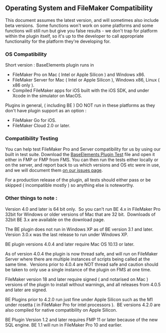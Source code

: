 ## Operating System and FileMaker Compatibility

This document assumes the latest version, and will sometimes also include beta versions.  Some functions won't work on some platforms and some functions will still run but give you false results - we don't trap for platform within the plugin itself, so it's up to the developer to call appropriate functionality for the platform they're developing for.

### OS Compatibility

Short version : BaseElements plugin runs in

- FileMaker Pro on Mac ( Intel or Apple Silicon ) and Windows x86.
- FileMaker Server for Mac ( Intel or Apple Silicon ), Windows x86, Linux ( x86 only ).
- Compiled FileMaker apps for iOS built with the iOS SDK, and under Xcode in the simulator on MacOS.

Plugins in general, ( including BE ) DO NOT run in these platforms as they don't have plugin support as an option :

- FileMaker Go for iOS.
- FileMaker Cloud 2.0 or later.

### Compatibility Testing

You can help test FileMaker Pro and Server compatibility for us by using our built in test suite.  Download the [BaseElements Plugin Test](https://github.com/GoyaPtyLtd/BaseElements-Plugin/blob/master/Project/Extras/BaseElements%20Plugin%20Tests.fmp12) file and open it either in FMP or FMP from FMS.  You can then run the tests either locally or on the server, and report back to us which versions and OS etc were in use, and we will document them [on our issues page](https://github.com/GoyaPtyLtd/BaseElements-Plugin/issues).

For a production release of the plugin, all tests should either pass or be skipped ( incompatible mostly ) so anything else is noteworthy.

### Other things to note :

Version 4.0 and later is 64 bit only.  So you can't run BE 4.x in FileMaker Pro 32bit for Windows or older versions of Mac that are 32 bit.  Downloads of 32bit BE 3.x are available on the download page.

The BE plugin does not run in Windows XP as of BE version 3.1 and later.  Version 3.0.x was the last release to run under Windows XP.

BE plugin versions 4.0.4 and later require Mac OS 10.13 or later.

As of version 4.0.4 the plugin is now thread safe, and will run on FileMaker Server where there are multiple instances of scripts being called at the same time.  Versions prior to 4.0.4 are NOT thread safe and caution should be taken to only use a single instance of the plugin on FMS at one time.

FileMaker version 18 and later require signed ( and notarised on Mac ) versions of the plugin to install without warnings, and all releases from 4.0.5 and later are signed.

BE Plugins prior to 4.2.0 run just fine under Apple Silicon such as the M1 under rosetta ( in FileMaker Pro for intel processors ).  BE versions 4.2.0 are also compiled for native compatibility on Apple Silicon.

BE Plugin Version 1.2 and later requires FMP 11 or later because of the new SQL engine. BE 1.1 will run in FileMaker Pro 10 and earlier.
